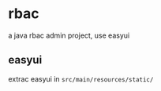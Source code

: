 # rbac

a java rbac admin project, use easyui

## easyui

extrac easyui in `src/main/resources/static/`
